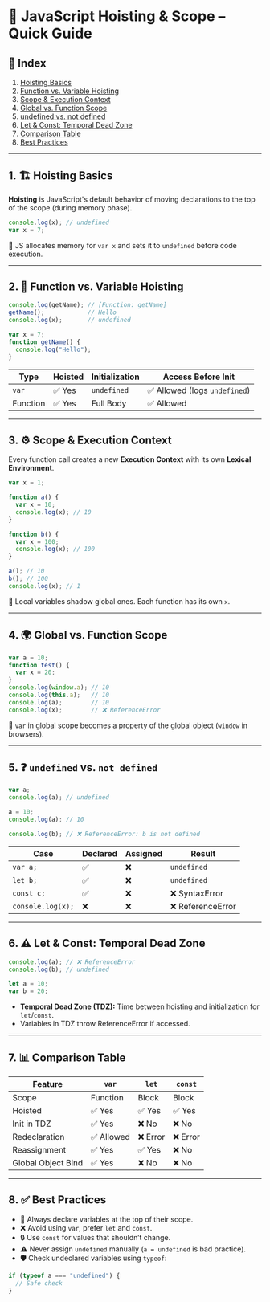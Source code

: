 
# 🧠 JavaScript Hoisting & Scope – Quick Guide

## 📘 Index
1. [Hoisting Basics](#1-hoisting-basics)
2. [Function vs. Variable Hoisting](#2-function-vs-variable-hoisting)
3. [Scope & Execution Context](#3-scope--execution-context)
4. [Global vs. Function Scope](#4-global-vs-function-scope)
5. [undefined vs. not defined](#5-undefined-vs-not-defined)
6. [Let & Const: Temporal Dead Zone](#6-let--const-temporal-dead-zone)
7. [Comparison Table](#7-comparison-table)
8. [Best Practices](#8-best-practices)

---

## 1. 🏗 Hoisting Basics

**Hoisting** is JavaScript's default behavior of moving declarations to the top of the scope (during memory phase).

```js
console.log(x); // undefined
var x = 7;
```

🔹 JS allocates memory for `var x` and sets it to `undefined` before code execution.

---

## 2. 🔁 Function vs. Variable Hoisting

```js
console.log(getName); // [Function: getName]
getName();            // Hello
console.log(x);       // undefined

var x = 7;
function getName() {
  console.log("Hello");
}
```

| Type     | Hoisted | Initialization | Access Before Init |
|----------|---------|----------------|---------------------|
| `var`    | ✅ Yes  | `undefined`    | ✅ Allowed (logs `undefined`) |
| Function | ✅ Yes  | Full Body       | ✅ Allowed           |

---

## 3. ⚙️ Scope & Execution Context

Every function call creates a new **Execution Context** with its own **Lexical Environment**.

```js
var x = 1;

function a() {
  var x = 10;
  console.log(x); // 10
}

function b() {
  var x = 100;
  console.log(x); // 100
}

a(); // 10
b(); // 100
console.log(x); // 1
```

📌 Local variables shadow global ones. Each function has its own `x`.

---

## 4. 🌍 Global vs. Function Scope

```js
var a = 10;
function test() {
  var x = 20;
}
console.log(window.a); // 10
console.log(this.a);   // 10
console.log(a);        // 10
console.log(x);        // ❌ ReferenceError
```

🔹 `var` in global scope becomes a property of the global object (`window` in browsers).

---

## 5. ❓ `undefined` vs. `not defined`

```js
var a;
console.log(a); // undefined

a = 10;
console.log(a); // 10

console.log(b); // ❌ ReferenceError: b is not defined
```

| Case                 | Declared | Assigned | Result         |
|----------------------|----------|----------|----------------|
| `var a;`             | ✅       | ❌       | `undefined`    |
| `let b;`             | ✅       | ❌       | `undefined`    |
| `const c;`           | ✅       | ❌       | ❌ SyntaxError |
| `console.log(x);`    | ❌       | ❌       | ❌ ReferenceError |

---

## 6. ⚠️ Let & Const: Temporal Dead Zone

```js
console.log(a); // ❌ ReferenceError
console.log(b); // undefined

let a = 10;
var b = 20;
```

- **Temporal Dead Zone (TDZ):** Time between hoisting and initialization for `let`/`const`.
- Variables in TDZ throw ReferenceError if accessed.

---

## 7. 📊 Comparison Table

| Feature              | `var`      | `let`       | `const`     |
|----------------------|------------|-------------|-------------|
| Scope                | Function   | Block       | Block       |
| Hoisted              | ✅ Yes     | ✅ Yes       | ✅ Yes       |
| Init in TDZ          | ✅ Yes     | ❌ No        | ❌ No        |
| Redeclaration        | ✅ Allowed | ❌ Error     | ❌ Error     |
| Reassignment         | ✅ Yes     | ✅ Yes       | ❌ No        |
| Global Object Bind   | ✅ Yes     | ❌ No        | ❌ No        |

---

## 8. ✅ Best Practices

- 🧼 Always declare variables at the top of their scope.
- ❌ Avoid using `var`, prefer `let` and `const`.
- 🔒 Use `const` for values that shouldn’t change.
- ⚠️ Never assign `undefined` manually (`a = undefined` is bad practice).
- 🛡 Check undeclared variables using `typeof`:

```js
if (typeof a === "undefined") {
  // Safe check
}
```
